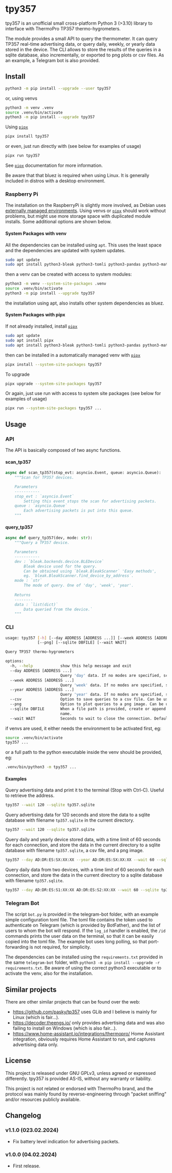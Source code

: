 # tpy357

tpy357 is an unofficial small cross-platform Python 3 (>3.10) library to interface with ThermoPro TP357 thermo-hygrometers.

The module provides a small API to query the thermometer.
It can query TP357 real-time advertising data, or query daily, weekly, or yearly data stored in the device.
The CLI allows to store the results of the queries in a sqlite database, also incrementally, or exported to png plots or csv files. As an example, a Telegram bot is also provided.

## Install
```bash
python3 -m pip install --upgrade --user tpy357
```
or, using venvs
```bash
python3 -m venv .venv
source .venv/bin/activate
python3 -m pip install --upgrade tpy357
```

Using [`pipx`](https://pipx.pypa.io/stable/)
```bash
pipx install tpy357
```
or even, just run directly with (see below for examples of usage)
```bash
pipx run tpy357
```
See [`pipx`](https://pipx.pypa.io/stable/) documentation for more information.

Be aware that that bluez is required when using Linux. It is generally included in distros with a desktop environment.


### Raspberry Pi
The installation on the RaspberryPi is slightly more involved, as Debian uses [externally managed environments](https://packaging.python.org/en/latest/specifications/externally-managed-environments/).
Using venvs or [`pipx`](https://pipx.pypa.io/stable/) should work without problems, but might use more storage space
with duplicated module installs.
Some additional options are shown below.

#### System Packages with venv
All the dependencies can be installed using `apt`.
This uses the least space and the dependencies are updated with system updates.
```bash
sudo apt update
sudo apt install python3-bleak python3-tomli python3-pandas python3-matplotlib
```
then a venv can be created with access to system modules:
```bash
python3 -m venv --system-site-packages .venv
source .venv/bin/activate
python3 -m pip install --upgrade tpy357
```
the installation using apt, also installs other system dependencies as bluez.

#### System Packages with pipx
If not already installed, install [`pipx`](https://pipx.pypa.io/stable/)
```bash
sudo apt update
sudo apt install pipx
sudo apt install python3-bleak python3-tomli python3-pandas python3-matplotlib
```
then can be installed in a automatically managed venv with [`pipx`](https://pipx.pypa.io/stable/)
```bash
pipx install --system-site-packages tpy357
```
To upgrade
```bash
pipx upgrade --system-site-packages tpy357
```
Or again, just use run with access to system site packages (see below for examples of usage)
```bash
pipx run --system-site-packages tpy357 ...
```

## Usage
### API
The API is basically composed of two async functions.

#### scan_tp357
```python
async def scan_tp357(stop_evt: asyncio.Event, queue: asyncio.Queue):
    """Scan for TP357 devices.

    Parameters
    -----------
    stop_evt : `asyncio.Event`
        Setting this event stops the scan for advertising packets.
    queue : `asyncio.Queue`
        Each advertising packets is put into this queue.
    """
```

#### query_tp357
```python
async def query_tp357(dev, mode: str):
    """Query a TP357 device.

    Parameters
    -----------
    dev : `bleak.backends.device.BLEDevice`
        Bleak device used for the query.
        Can be obtained using `bleak.BleakScanner` 'Easy methods',
        eg. `bleak.BleakScanner.find_device_by_address`.
    mode : `str`
        The mode of query. One of 'day', 'week', 'year'.
    
    Returns
    --------
    data : `list(dict)`
        Data queried from the device.`
    """
```

### CLI
```bash
usage: tpy357 [-h] [--day ADDRESS [ADDRESS ...]] [--week ADDRESS [ADDRESS ...]] [--year ADDRESS [ADDRESS ...]] [--csv]
              [--png] [--sqlite DBFILE] [--wait WAIT]

Query TP357 thermo-hygrometers

options:
  -h, --help            show this help message and exit
  --day ADDRESS [ADDRESS ...]
                        Query 'day' data. If no modes are specified, scan for advertising data.
  --week ADDRESS [ADDRESS ...]
                        Query 'week' data. If no modes are specified, scan for advertising data.
  --year ADDRESS [ADDRESS ...]
                        Query 'year' data. If no modes are specified, scan for advertising data.
  --csv                 Option to save queries to a csv file. Can be used with ['day', 'week', 'year'].
  --png                 Option to plot queries to a png image. Can be used with ['day', 'week', 'year'].
  --sqlite DBFILE       When a file path is provided, create or append the queried data to a sqlite database with that
                        name.
  --wait WAIT           Seconds to wait to close the connection. Default to infinite wait (stop with ctrl+c).
```

if venvs are used, it either needs the environment to be activated first, eg:
```bash
source .venv/bin/activate
tpy357 ...
```
or a full path to the python executable inside the venv should be provided, eg:
```bash
.venv/bin/python3 -m tpy357 ...
```

#### Examples
Query advertising data and print it to the terminal (Stop with Ctrl-C). Useful to retrieve the address.
```bash
tpy357 --wait 120 --sqlite tp357.sqlite
```

Query advertising data for 120 seconds and store the data to a sqlite database with filename `tp357.sqlite` in the current directory.
```bash
tpy357 --wait 120 --sqlite tp357.sqlite
```

Query daily and yearly device stored data, with a time limit of 60 seconds for each connection,
and store the data in the current directory to a sqlite database with filename `tp357.sqlite`, a csv file, and a png image.
```bash
tpy357 --day AD:DR:ES:SX:XX:XX --year AD:DR:ES:SX:XX:XX --wait 60 --sqlite tp357.sqlite --csv --png
```

Query daily data from two devices, with a time limit of 60 seconds for each connection,
and store the data in the current directory to a sqlite database with filename `tp357.sqlite`.
```bash
tpy357 --day AD:DR:ES:S1:XX:XX AD:DR:ES:S2:XX:XX --wait 60 --sqlite tp357.sqlite
```

### Telegram Bot
The script `bot.py` is provided in the telegram-bot folder, with an example simple configuration toml file.
The toml file contains the token used to authenticate on Telegram (which is provided by BotFather), and
the list of users to whom the bot will respond.
If the `log_id` handler is enabled, the `/id` commands prints the user data on the terminal, so that it can be easily copied into the toml file.
The example bot uses long polling, so that port-forwarding is not required, for simplicity.

The dependencies can be installed using the `requirements.txt` provided in the same `telegram-bot` folder,
with `python3 -m pip install --upgrade -r requirements.txt`.
Be aware of using the correct python3 executable or to activate the venv, also for the installation.

## Similar projects
There are other similar projects that can be found over the web:

* https://github.com/pasky/tp357 uses GLib and I believe is mainly for Linux (which is fair...).
* https://decoder.theengs.io/ only provides advertising data and was also failing to install on Windows (which is also fair...).
* https://www.home-assistant.io/integrations/thermopro/ Home Assistant integration, obviously requires Home Assistant to run, and captures advertising data only.

## License
This project is released under GNU GPLv3, unless agreed or expressed differently.
tpy357 is provided AS-IS, without any warranty or liability.

This project is not related or endorsed with ThermoPro brand, and the protocol was mainly found
by reverse-engineering through "packet sniffing" and/or resources publicly available.

## Changelog
### v1.1.0 (023.02.2024)
* Fix battery level indication for advertising packets.
### v1.0.0 (04.02.2024)
* First release.